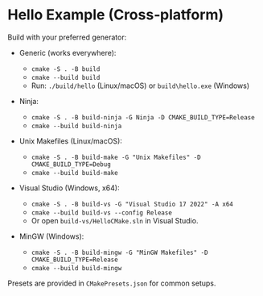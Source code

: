 # Hello Example (Cross‑platform)

Build with your preferred generator:

- Generic (works everywhere):
  - `cmake -S . -B build`
  - `cmake --build build`
  - Run: `./build/hello` (Linux/macOS) or `build\hello.exe` (Windows)

- Ninja:
  - `cmake -S . -B build-ninja -G Ninja -D CMAKE_BUILD_TYPE=Release`
  - `cmake --build build-ninja`

- Unix Makefiles (Linux/macOS):
  - `cmake -S . -B build-make -G "Unix Makefiles" -D CMAKE_BUILD_TYPE=Debug`
  - `cmake --build build-make`

- Visual Studio (Windows, x64):
  - `cmake -S . -B build-vs -G "Visual Studio 17 2022" -A x64`
  - `cmake --build build-vs --config Release`
  - Or open `build-vs/HelloCMake.sln` in Visual Studio.

- MinGW (Windows):
  - `cmake -S . -B build-mingw -G "MinGW Makefiles" -D CMAKE_BUILD_TYPE=Release`
  - `cmake --build build-mingw`

Presets are provided in `CMakePresets.json` for common setups.

